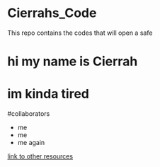# Cierrahs_Code
This repo contains the codes that will open a safe 

# hi my name is Cierrah
# im kinda tired
#collaborators
* me
* me
* me again




[link to other resources](google.com)
